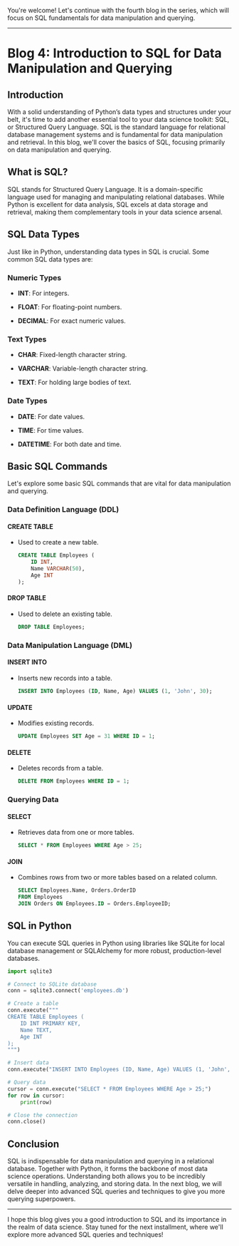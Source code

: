 You're welcome! Let's continue with the fourth blog in the series, which will focus on SQL fundamentals for data manipulation and querying.

---

# Blog 4: Introduction to SQL for Data Manipulation and Querying

## Introduction

With a solid understanding of Python’s data types and structures under your belt, it's time to add another essential tool to your data science toolkit: SQL, or Structured Query Language. SQL is the standard language for relational database management systems and is fundamental for data manipulation and retrieval. In this blog, we'll cover the basics of SQL, focusing primarily on data manipulation and querying.

## What is SQL?

SQL stands for Structured Query Language. It is a domain-specific language used for managing and manipulating relational databases. While Python is excellent for data analysis, SQL excels at data storage and retrieval, making them complementary tools in your data science arsenal.

## SQL Data Types

Just like in Python, understanding data types in SQL is crucial. Some common SQL data types are:

### Numeric Types

- **INT**: For integers.
  
- **FLOAT**: For floating-point numbers.
  
- **DECIMAL**: For exact numeric values.

### Text Types

- **CHAR**: Fixed-length character string.
  
- **VARCHAR**: Variable-length character string.
  
- **TEXT**: For holding large bodies of text.

### Date Types

- **DATE**: For date values.
  
- **TIME**: For time values.
  
- **DATETIME**: For both date and time.

## Basic SQL Commands

Let's explore some basic SQL commands that are vital for data manipulation and querying.

### Data Definition Language (DDL)

#### CREATE TABLE
- Used to create a new table.
  
  ```sql
  CREATE TABLE Employees (
      ID INT,
      Name VARCHAR(50),
      Age INT
  );
  ```

#### DROP TABLE
- Used to delete an existing table.
  
  ```sql
  DROP TABLE Employees;
  ```

### Data Manipulation Language (DML)

#### INSERT INTO
- Inserts new records into a table.
  
  ```sql
  INSERT INTO Employees (ID, Name, Age) VALUES (1, 'John', 30);
  ```

#### UPDATE
- Modifies existing records.
  
  ```sql
  UPDATE Employees SET Age = 31 WHERE ID = 1;
  ```

#### DELETE
- Deletes records from a table.
  
  ```sql
  DELETE FROM Employees WHERE ID = 1;
  ```

### Querying Data

#### SELECT
- Retrieves data from one or more tables.
  
  ```sql
  SELECT * FROM Employees WHERE Age > 25;
  ```

#### JOIN
- Combines rows from two or more tables based on a related column.
  
  ```sql
  SELECT Employees.Name, Orders.OrderID
  FROM Employees
  JOIN Orders ON Employees.ID = Orders.EmployeeID;
  ```

## SQL in Python

You can execute SQL queries in Python using libraries like SQLite for local database management or SQLAlchemy for more robust, production-level databases.

```python
import sqlite3

# Connect to SQLite database
conn = sqlite3.connect('employees.db')

# Create a table
conn.execute("""
CREATE TABLE Employees (
    ID INT PRIMARY KEY,
    Name TEXT,
    Age INT
);
""")

# Insert data
conn.execute("INSERT INTO Employees (ID, Name, Age) VALUES (1, 'John', 30);")

# Query data
cursor = conn.execute("SELECT * FROM Employees WHERE Age > 25;")
for row in cursor:
    print(row)

# Close the connection
conn.close()
```

## Conclusion

SQL is indispensable for data manipulation and querying in a relational database. Together with Python, it forms the backbone of most data science operations. Understanding both allows you to be incredibly versatile in handling, analyzing, and storing data. In the next blog, we will delve deeper into advanced SQL queries and techniques to give you more querying superpowers.

---

I hope this blog gives you a good introduction to SQL and its importance in the realm of data science. Stay tuned for the next installment, where we'll explore more advanced SQL queries and techniques!
